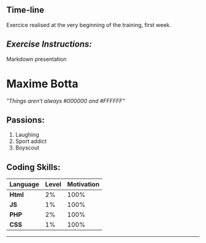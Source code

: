 ## Time-line
Exercice realised at the very beginning of the training, first week.

## _Exercise Instructions:_ 

Markdown presentation

# **Maxime Botta**
*"Things aren’t always #000000 and #FFFFFF"*

## Passions:
1. Laughing
2. Sport addict 
3. Boyscout

## Coding Skills:
| Language  |  Level  |  Motivation |
|-----------|---------|-------------| 
| **Html**  |  2%     |  100%       |
| **JS**    |  1%     |  100%       |
| **PHP**   |  2%     |  100%       | 
| **CSS**   |  1%     |  100%       |

---






